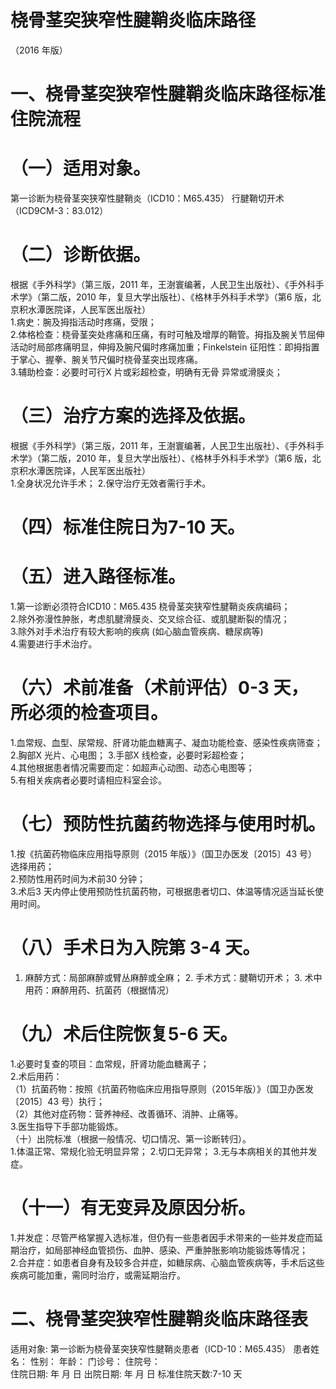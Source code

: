 # 桡骨茎突狭窄性腱鞘炎临床路径  
（2016 年版）  
# 一、桡骨茎突狭窄性腱鞘炎临床路径标准住院流程  
# （一）适用对象。  
第一诊断为桡骨茎突狭窄性腱鞘炎（ICD10：M65.435） 行腱鞘切开术（ICD9CM-3：83.012）  
# （二）诊断依据。  
根据《手外科学》（第三版，2011 年，王澍寰编著，人民卫生出版社）、《手外科手术学》（第二版，2010 年，复旦大学出版社）、《格林手外科手术学》（第6 版，北京积水潭医院译，人民军医出版社）  
1.病史：腕及拇指活动时疼痛，受限；  
2.体格检查：桡骨茎突处疼痛和压痛，有时可触及增厚的鞘管。拇指及腕关节屈伸活动时局部疼痛明显，伸拇及腕尺偏时疼痛加重；Finkelstein 征阳性：即拇指置于掌心、握拳、腕关节尺偏时桡骨茎突出现疼痛。  
3.辅助检查：必要时可行X 片或彩超检查，明确有无骨 异常或滑膜炎；  
# （三）治疗方案的选择及依据。  
根据《手外科学》（第三版，2011 年，王澍寰编著，人民卫生出版社）、《手外科手术学》（第二版，2010 年，复旦大学出版社）、《格林手外科手术学》（第6 版，北京积水潭医院译，人民军医出版社）  
1.全身状况允许手术； 2.保守治疗无效者需行手术。  
# （四）标准住院日为7-10 天。  
# （五）进入路径标准。  
1.第一诊断必须符合ICD10：M65.435 桡骨茎突狭窄性腱鞘炎疾病编码；  
2.除外弥漫性肿胀，考虑肌腱滑膜炎、交叉综合征、或肌腱断裂的情况；  
3.除外对手术治疗有较大影响的疾病 (如心脑血管疾病、糖尿病等)  
4.需要进行手术治疗。  
# （六）术前准备（术前评估）0-3 天，所必须的检查项目。  
1.血常规、血型、尿常规、肝肾功能血糖离子、凝血功能检查、感染性疾病筛查；  
2.胸部X 光片、心电图； 3.手部X 线检查，必要时彩超检查；  
4.其他根据患者情况需要而定：如超声心动图、动态心电图等；  
5.有相关疾病者必要时请相应科室会诊。  
# （七）预防性抗菌药物选择与使用时机。  
1.按《抗菌药物临床应用指导原则（2015 年版）》（国卫办医发〔2015〕43 号）选择用药；  
2.预防性用药时间为术前30 分钟；  
3.术后3 天内停止使用预防性抗菌药物，可根据患者切口、体温等情况适当延长使用时间。  
# （八）手术日为入院第 3-4 天。  
1. 麻醉方式：局部麻醉或臂丛麻醉或全麻； 2. 手术方式：腱鞘切开术； 3. 术中用药：麻醉用药、抗菌药（根据情况）  
# （九）术后住院恢复5-6 天。  
1.必要时复查的项目：血常规，肝肾功能血糖离子；  
2.术后用药：  
（1）抗菌药物：按照《抗菌药物临床应用指导原则（2015年版）》（国卫办医发〔2015〕43 号）执行；  
（2）其他对症药物：营养神经、改善循环、消肿、止痛等。  
3.医生指导下手部功能锻炼。  
（十）出院标准（根据一般情况、切口情况、第一诊断转归）。  
1.体温正常、常规化验无明显异常； 2.切口无异常； 3.无与本病相关的其他并发症。  
# （十一）有无变异及原因分析。  
1.并发症：尽管严格掌握入选标准，但仍有一些患者因手术带来的一些并发症而延期治疗，如局部神经血管损伤、血肿、感染、严重肿胀影响功能锻炼等情况；  
2.合并症：如患者自身有及较多合并症，如糖尿病、心脑血管疾病等，手术后这些疾病可能加重，需同时治疗，或需延期治疗。  
# 二、桡骨茎突狭窄性腱鞘炎临床路径表  
适用对象: 第一诊断为桡骨茎突狭窄性腱鞘炎患者（ICD-10：M65.435）  患者姓名：         性别：      年龄：        门诊号：         住院号：  
住院日期:     年   月  日    出院日期:    年   月  日     标准住院天数:7-10 天  
